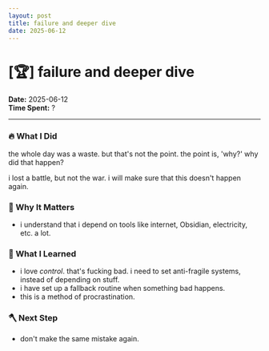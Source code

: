 ```yaml
---
layout: post
title: failure and deeper dive
date: 2025-06-12
---
```

# [🏆] failure and deeper dive

**Date:** 2025-06-12  
**Time Spent:** ?

---

### 🔥 What I Did
the whole day was a waste. 
but that's not the point. 
the point is, 'why?'
why did that happen?

i lost a battle, but not the war. 
i will make sure that this doesn't happen again.

### 🎯 Why It Matters
- i understand that i depend on tools like internet, Obsidian, electricity, etc. a lot. 

### 🧠 What I Learned
- i love _control_. that's fucking bad. i need to set anti-fragile systems, instead of depending on stuff. 
- i have set up a fallback routine when something bad happens.
- this is a method of procrastination.

### 🪓 Next Step
- don't make the same mistake again.

